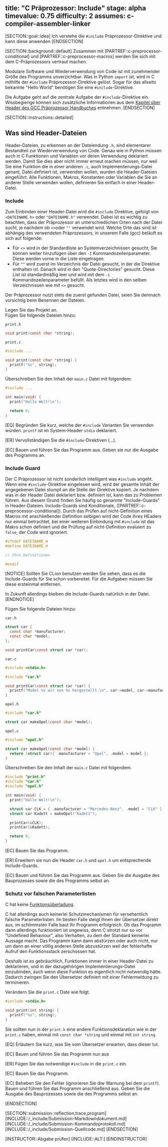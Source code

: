 title: "C Präprozessor: Include"
stage: alpha
timevalue: 0.75
difficulty: 2
assumes: c-compiler-assembler-linker
---

[SECTION::goal::idea]
Ich verstehe die `#include` Präprozessor-Direktive und kann diese anwenden
[ENDSECTION]

[SECTION::background::default]
Zusammen mit [PARTREF::c-preprocessor-conditional] und [PARTREF::c-preprocessor-macros] werden Sie sich
mit dem C-Präprozessors vertraut machen.

Modulare Software und Wiederverwendung von Code ist mit zunehmender Größe des Programms
unverzichtbar.
Was in Python `import` ist, wird in C mithilfe der `#include` Präprozessor-Direktive gelöst.
Sogar für das allseits bekannte "Hello World" benötigen Sie eine `#include`-Direktive.

Die Aufgabe geht auf die zentrale Aufgabe der `#include`-Direktive ein.
Wissbegierige können sich zusätzliche Informationen aus dem
[Kapitel über Header des GCC Präprozessor Handbuches](https://gcc.gnu.org/onlinedocs/cpp/Header-Files.html)
entnehmen.
[ENDSECTION]

[SECTION::instructions::detailed]


## Was sind Header-Dateien

Header-Dateien, zu erkennen an der Dateiendung `.h`, sind elementarer Bestandteil zur
Wiederverwendung von Code.
Genau wie in Python müssen auch in C Funktionen und Variablen vor deren Verwendung deklariert
werden.
Damit Sie dies aber nicht immer erneut machen müssen, nur weil Sie eine Funktion die in einer
anderen `.c`, auch Implementierungs-Datei genant, Datei definiert ist, verwenden wollen, wurden die
Header-Dateien eingeführt.
Alle Funktionen, Makros, Konstanten oder Variablen die Sie an anderer Stelle verwenden wollen,
definieren Sie einfach in einer Header-Datei.


### Include

Zum Einbinden einer Header-Datei wird die `#include` Direktive, gefolgt von `<DATEINAME.h>` oder
`"DATEINAME.h"` verwendet.
Dabei ist es wichtig zu beachten, dass der Präprozessor an unterschiedlichen Orten nach der Datei
sucht, je nachdem ob `<>`oder `""` verwendet wird.
Welche Orte das sind ist abhängig des verwendeten Präprozessors, in unserem
Falle (gcc) beläuft es sich auf folgende:

- Für `<>` wird in der Standardliste an Systemverzeichnissen gesucht, Sie können weiter hinzufügen
  über den `-I` Kommandozeilenparameter.
  Diese werden vorne in die Liste eingetragen.
- Für `""` wird zuerst im Verzeichnis der Datei gesucht, in der die Direktive enthalten ist.
  Danach wird in den "Quote-Directories" gesucht.
  Diese List ist standardmäßig leer und wird mit dem `-i` Kommandozeilenparameter befüllt.
  Als letztes wird in den selben Verzeichnissen wie mit `<>` gesucht.

Der Präprozessor nutzt stets die zuerst gefunden Datei, seien Sie demnach vorsichtig beim Benennen
der Dateien.

Legen Sie das Projekt an.  
Fügen Sie folgende Dateien hinzu:

`print.h`
```c
void print(const char *string);
```

`print.c`
```c
#include ...

void print(const char *string) {
  printf("%s", string);
}
```

Überschreiben Sie den Inhalt der `main.c` Datei mit folgendem:
```c
#include ...

int main(void) {
  print("Hallo Welt!\n");

  return 0;
}
```

[EQ] Begründen Sie kurz, welche der `#include` Varianten Sie verwenden würden.
`printf` ist im System-Header `stdio` deklariert.

[ER] Vervollständigen Sie die `#include`-Direktiven (...).

[EC] Bauen und führen Sie das Programm aus. Geben sie nur die Ausgabe des Programms an.


### Include Guard

Der C Präprozessor ist nicht sonderlich intelligent was `#include` angeht.
Wenn eine `#include`-Direktive eingelesen wird, wird der gesamte Inhalt der angegebenen Datei
stumpf an die Stelle der Direktive kopiert.
Je nachdem was in der Header Datei deklariert bzw. definiert ist, kann das zu Problemen führen.
Aus diesem Grund finden Sie häufig so genannte "Include-Guards" in Header-Dateien.
Include-Guards sind Konditionale, ([PARTREF::c-preprocessor-conditional]).
Durch das Prüfen auf nicht-Definition eines Makros mit anschließender Definition selbigen
wird der Code ihres HEaders nur einmal betrachtet, bei einer weiteren Einbindung mit `#include`
ist das Makro schon definiert und die Prüfung auf nicht-Definition evaluiert zu `false`, der Code
wird ignoriert.

```c
#ifndef DATEINAME_H
#define DATEINAME_H

// Ihre Definitionen

#endif
```

[NOTICE]
Sollten Sie CLion benutzen werden Sie sehen, dass es die Include-Guards für Sie schon vorbereitet.
Für die Aufgaben müssen Sie diese ersteinmal entfernen.

In Zukunft allerdings bleiben die Include-Guards natürlich in der Datei.
[ENDNOTICE]

Fügen Sie folgende Dateien hinzu:

`car.h`
```c
struct car {
  const char *manufacturer;
  const char *model;
};

void printCar(const struct car *car);
```

`car.c`
```c
#include <stdio.h>

#include "car.h"

void printCar(const struct car *car) {
  printf("Model %s wir von %s hergestellt.\n", car->model, car->manufacturer);
}
```

`opel.h`
```c
#include "car.h"

struct car makeOpel(const char *model);
```

`opel.c`
```c
#include "opel.h"

struct car makeOpel(const char *model) {
  return (struct car){ .manufacturer = "Opel", .model = model };
}
```

Überschreiben Sie den Inhalt der `main.c` Datei mit folgendem.
```c
#include "print.h"
#include "car.h"
#include "opel.h"

int main(void) {
  print("Hallo Welt!\n");

  struct car CLK = { .manufacturer = "Mercedes-Benz", .model = "CLK" };
  struct car Kadett = makeOpel("Kadett");

  printCar(&CLK);
  printCar(&Kadett);

  return 0;
}
```

[EC] Bauen Sie das Programm.

[ER] Erweitern sie nun die Header `car.h` und `opel.h` um entsprechende Include-Guards.

[EC] Bauen und führen Sie das Programm aus.
Geben Sie die Ausgabe des Bauprozesses sowie die des Programms selbst an.


### Schutz vor falschen Parameterlisten

C hat keine
[Funktionsüberladung](https://de.wikipedia.org/wiki/Überladen).

C hat allerdings auch keinerlei Schutzmechanismen für versehentlich falsche Parameterlisten.
Im besten Falle steigt Ihnen der Übersetzer direkt aus, im schlimmsten Falle baut Ihr Programm
erfolgreich.
Ob das Programm dann allerdings funktioniert ist ungewiss, denn C strotzt nur so vor
"Undefined Behaviour", also Verhalten, zu dem der Standard keinerlei Aussage macht.
Das Programm kann dann abstürzen oder auch nicht, nur um dann an einer völlig anderen Stelle
abzustürzen weil der fehlerhafte Aufruf den Funktionsstack zerschossen hat.

Deshalb ist es gebräuchlich, Funktionen immer in einer Header-Datei zu deklarieren, und in der
dazugehörigen Implementierungs-Datei einzubinden, auch wenn diese Funktion es eigentlich nicht
notwendig hätte.
Dadurch zwingen Sie den Übersetzer definiert mit einer Fehlermeldung zu terminieren.

Verändern Sie die `print.c` Date wie folgt.
```c
#include <stdio.h>

void print(int string) {
  printf("%s", string);
}
```

Sie sollten nun in der `print.h` eine andere Funktionsdeklaration wie in der `print.c` haben,
einmal mit `const char *string` und einmal mit `int string`.

[EQ] Erläutern Sie kurz, was Sie vom Übersetzer erwarten, dass dieser tut.

[EC] Bauen und führen Sie das Programm nun aus

[ER] Fügen Sie das notwendige `#include` in die `print.c` ein.

[EC] Bauen Sie das Programm.

[EC] Beheben Sie den Fehler (ignorieren Sie diw Warnung bei dem `printf`).
Bauen und führen Sie das Programm anschließend aus.
Geben Sie die Ausgabe des Bauprozesses sowie die des Programms selbst an.

[ENDSECTION]

[SECTION::submission::reflection,trace,program]
[INCLUDE::/_include/Submission-Markdowndokument.md]
[INCLUDE::/_include/Submission-Kommandoprotokoll.md]
[INCLUDE::/_include/Submission-Quellcode.md]
[ENDSECTION]

[INSTRUCTOR::Abgabe prüfen]
[INCLUDE::ALT:]
[ENDINSTRUCTOR]